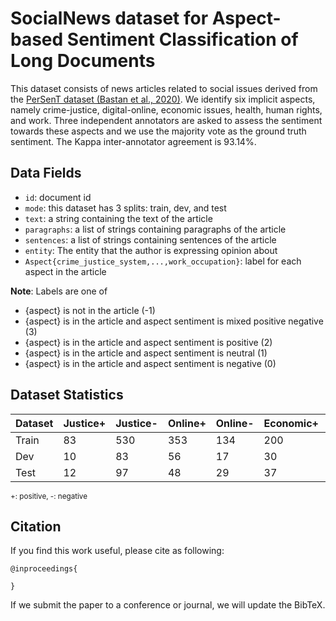 # SocialNews dataset for Aspect-based Sentiment Classification of Long Documents

This dataset consists of news articles related to social issues derived from the [PerSenT dataset (Bastan et al., 2020)](https://github.com/StonyBrookNLP/PerSenT/tree/main). We identify six implicit aspects, namely crime-justice, digital-online, economic issues, health, human rights, and work. Three independent annotators are asked to assess the sentiment towards these aspects and we use the majority vote as the ground truth sentiment. The Kappa inter-annotator agreement is 93.14%.

## Data Fields
- `id`: document id  
- `mode`: this dataset has 3 splits: train, dev, and test  
- `text`: a string containing the text of the article  
- `paragraphs`: a list of strings containing paragraphs of the article  
- `sentences`: a list of strings containing sentences of the article  
- `entity`: The entity that the author is expressing opinion about  
- `Aspect{crime_justice_system,...,work_occupation}`: label for each aspect in the article  

**Note**: Labels are one of  
- {aspect} is not in the article (-1)  
- {aspect} is in the article and aspect sentiment is mixed positive negative (3)  
- {aspect} is in the article and aspect sentiment is positive (2)  
- {aspect} is in the article and aspect sentiment is neutral (1)  
- {aspect} is in the article and aspect sentiment is negative (0)  

## Dataset Statistics
| Dataset | Justice+| Justice-| Online+| Online-| Economic+| Economic-| Health+| Health-|Rights+|Rights-|Work+|Work-|
|---------|--------------|--------------|-------------|-------------|---------------|---------------|-------------|-------------|-------------|------------|-----------|-----------|
| Train   | 83           | 530          | 353         | 134         | 200           | 40            | 94          | 68          | 127         | 97         | 968       | 137       |
| Dev     | 10           | 83           | 56          | 17          | 30            | 9             | 12          | 15          | 21          | 40         | 152       | 29        |
| Test    | 12           | 97           | 48          | 29          | 37            | 11            | 16          | 14          | 31          | 38         | 137       | 24        |

<sub>+: positive, -: negative</sub>

## Citation

If you find this work useful, please cite as following:

```
@inproceedings{
  
}
```

If we submit the paper to a conference or journal, we will update the BibTeX.
